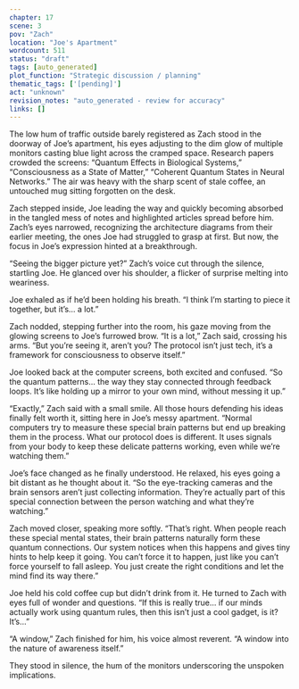 ```yaml
---
chapter: 17
scene: 3
pov: "Zach"
location: "Joe's Apartment"
wordcount: 511
status: "draft"
tags: [auto_generated]
plot_function: "Strategic discussion / planning"
thematic_tags: ['[pending]']
act: "unknown"
revision_notes: "auto_generated - review for accuracy"
links: []
---
```


The low hum of traffic outside barely registered as Zach stood in the doorway of Joe’s apartment, his eyes adjusting to the dim glow of multiple monitors casting blue light across the cramped space. Research papers crowded the screens: “Quantum Effects in Biological Systems,” “Consciousness as a State of Matter,” “Coherent Quantum States in Neural Networks.” The air was heavy with the sharp scent of stale coffee, an untouched mug sitting forgotten on the desk. 

Zach stepped inside, Joe leading the way and quickly becoming absorbed in the tangled mess of notes and highlighted articles spread before him. Zach’s eyes narrowed, recognizing the architecture diagrams from their earlier meeting, the ones Joe had struggled to grasp at first. But now, the focus in Joe’s expression hinted at a breakthrough. 

“Seeing the bigger picture yet?” Zach’s voice cut through the silence, startling Joe. He glanced over his shoulder, a flicker of surprise melting into weariness. 

Joe exhaled as if he’d been holding his breath. “I think I’m starting to piece it together, but it’s… a lot.” 

Zach nodded, stepping further into the room, his gaze moving from the glowing screens to Joe’s furrowed brow. “It is a lot,” Zach said, crossing his arms. “But you’re seeing it, aren’t you? The protocol isn’t just tech, it’s a framework for consciousness to observe itself.” 

Joe looked back at the computer screens, both excited and confused. “So the quantum patterns... the way they stay connected through feedback loops. It’s like holding up a mirror to your own mind, without messing it up.” 

“Exactly,” Zach said with a small smile. All those hours defending his ideas finally felt worth it, sitting here in Joe’s messy apartment. “Normal computers try to measure these special brain patterns but end up breaking them in the process. What our protocol does is different. It uses signals from your body to keep these delicate patterns working, even while we’re watching them.” 

Joe’s face changed as he finally understood. He relaxed, his eyes going a bit distant as he thought about it. “So the eye-tracking cameras and the brain sensors aren’t just collecting information. They’re actually part of this special connection between the person watching and what they’re watching.” 

Zach moved closer, speaking more softly. “That’s right. When people reach these special mental states, their brain patterns naturally form these quantum connections. Our system notices when this happens and gives tiny hints to help keep it going. You can’t force it to happen, just like you can’t force yourself to fall asleep. You just create the right conditions and let the mind find its way there.” 

Joe held his cold coffee cup but didn’t drink from it. He turned to Zach with eyes full of wonder and questions. “If this is really true... if our minds actually work using quantum rules, then this isn’t just a cool gadget, is it? It’s...” 

“A window,” Zach finished for him, his voice almost reverent. “A window into the nature of awareness itself.” 

They stood in silence, the hum of the monitors underscoring the unspoken implications.
